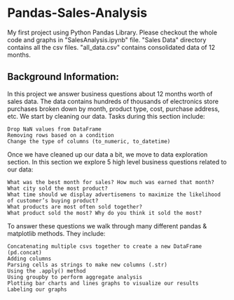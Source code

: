 # Pandas-Sales-Analysis
My first project using Python Pandas Library. Please checkout the whole code and graphs in "SalesAnalysis.ipynb" file. "Sales Data" directory contains all the csv files. "all_data.csv" contains consolidated data of 12 months.

## Background Information:
In this project we answer business questions about 12 months worth of sales data. The data contains hundreds of thousands of electronics store purchases broken down by month, product type, cost, purchase address, etc.
We start by cleaning our data. Tasks during this section include:

    Drop NaN values from DataFrame
    Removing rows based on a condition
    Change the type of columns (to_numeric, to_datetime)

Once we have cleaned up our data a bit, we move to data exploration section. In this section we explore 5 high level business questions related to our data:

    What was the best month for sales? How much was earned that month?
    What city sold the most product?
    What time should we display advertisemens to maximize the likelihood of customer’s buying product?
    What products are most often sold together?
    What product sold the most? Why do you think it sold the most?

To answer these questions we walk through many different pandas & matplotlib methods. They include:

    Concatenating multiple csvs together to create a new DataFrame (pd.concat)
    Adding columns
    Parsing cells as strings to make new columns (.str)
    Using the .apply() method
    Using groupby to perform aggregate analysis
    Plotting bar charts and lines graphs to visualize our results
    Labeling our graphs
